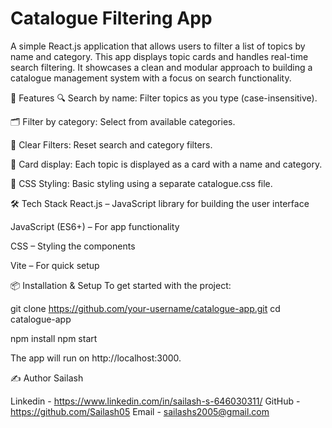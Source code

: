 # Catalogue Filtering App

A simple React.js application that allows users to filter a list of topics by name and category. This app displays topic cards and handles real-time search filtering. It showcases a clean and modular approach to building a catalogue management system with a focus on search functionality.

🚀 Features
🔍 Search by name: Filter topics as you type (case-insensitive).

🗂 Filter by category: Select from available categories.

🧹 Clear Filters: Reset search and category filters.

🧱 Card display: Each topic is displayed as a card with a name and category.

🎨 CSS Styling: Basic styling using a separate catalogue.css file.


🛠 Tech Stack
React.js – JavaScript library for building the user interface

JavaScript (ES6+) – For app functionality

CSS – Styling the components

Vite – For quick setup


📦 Installation & Setup
To get started with the project:

git clone https://github.com/your-username/catalogue-app.git
cd catalogue-app

npm install
npm start

The app will run on http://localhost:3000.


✍️ Author
Sailash

Linkedin - https://www.linkedin.com/in/sailash-s-646030311/
GitHub - https://github.com/Sailash05
Email - sailashs2005@gmail.com
